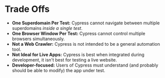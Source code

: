 # Trade Offs

- **One Superdomain Per Test:** Cypress cannot navigate between multiple superdomains *inside a single test*.
- **One Browser Window Per Test:** Cypress cannot control multiple browsers simultaneously.
- **Not a Web Crawler:** Cypress is not intended to be a general automation tool.
- **Not Ideal for Live Apps:** Cypress is best when integrated during development, it isn't best for testing a live website.
- **Developer-focused:** Users of Cypress must understand (and probably should be able to modify) the app under test.
